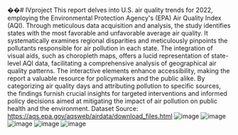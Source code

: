 ��#   I V p r o j e c t 
This report delves into U.S. air quality trends for 2022, employing the Environmental Protection Agency's (EPA) Air Quality Index (AQI). Through meticulous data acquisition and analysis, the study identifies states with the most favorable and unfavorable average air quality. It systematically examines regional disparities and meticulously pinpoints the pollutants responsible for air pollution in each state. The integration of visual aids, such as choropleth maps, offers a lucid representation of state-level AQI data, facilitating a comprehensive analysis of geographical air quality patterns. The interactive elements enhance accessibility, making the report a valuable resource for policymakers and the public alike. By categorizing air quality days and attributing pollution to specific sources, the findings furnish crucial insights for targeted interventions and informed policy decisions aimed at mitigating the impact of air pollution on public health and the environment.
Dataset Source: https://aqs.epa.gov/aqsweb/airdata/download_files.html
 ![image](https://github.com/user-attachments/assets/6bba2bbd-9a04-4b60-b11a-208e8f00e800)
![image](https://github.com/user-attachments/assets/fe6f8367-a04f-4227-814b-170623d1aeae)
![image](https://github.com/user-attachments/assets/14e1993d-b398-480c-b4d5-f6f59a1bd966)
![image](https://github.com/user-attachments/assets/75cf289a-72d0-4544-bbdd-a711e9f4ec6b)
![image](https://github.com/user-attachments/assets/4f79694d-ff58-427f-a3e0-fe3ce9df9218)




